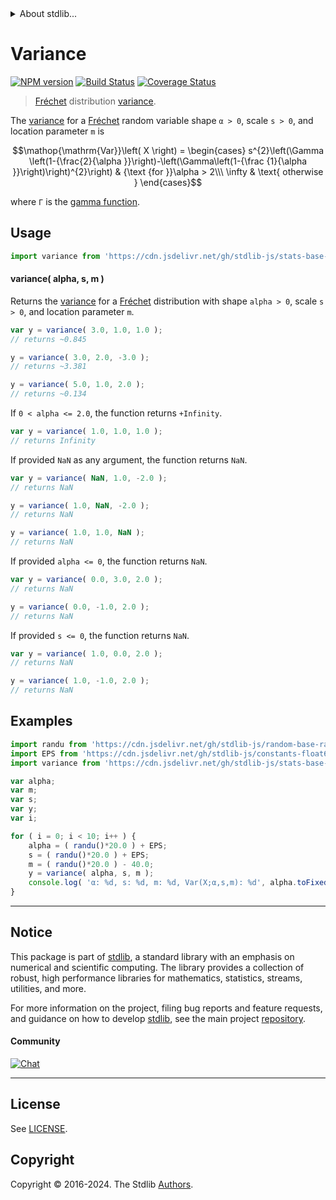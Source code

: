 <!--

@license Apache-2.0

Copyright (c) 2018 The Stdlib Authors.

Licensed under the Apache License, Version 2.0 (the "License");
you may not use this file except in compliance with the License.
You may obtain a copy of the License at

   http://www.apache.org/licenses/LICENSE-2.0

Unless required by applicable law or agreed to in writing, software
distributed under the License is distributed on an "AS IS" BASIS,
WITHOUT WARRANTIES OR CONDITIONS OF ANY KIND, either express or implied.
See the License for the specific language governing permissions and
limitations under the License.

-->


<details>
  <summary>
    About stdlib...
  </summary>
  <p>We believe in a future in which the web is a preferred environment for numerical computation. To help realize this future, we've built stdlib. stdlib is a standard library, with an emphasis on numerical and scientific computation, written in JavaScript (and C) for execution in browsers and in Node.js.</p>
  <p>The library is fully decomposable, being architected in such a way that you can swap out and mix and match APIs and functionality to cater to your exact preferences and use cases.</p>
  <p>When you use stdlib, you can be absolutely certain that you are using the most thorough, rigorous, well-written, studied, documented, tested, measured, and high-quality code out there.</p>
  <p>To join us in bringing numerical computing to the web, get started by checking us out on <a href="https://github.com/stdlib-js/stdlib">GitHub</a>, and please consider <a href="https://opencollective.com/stdlib">financially supporting stdlib</a>. We greatly appreciate your continued support!</p>
</details>

# Variance

[![NPM version][npm-image]][npm-url] [![Build Status][test-image]][test-url] [![Coverage Status][coverage-image]][coverage-url] <!-- [![dependencies][dependencies-image]][dependencies-url] -->

> [Fréchet][frechet-distribution] distribution [variance][variance].

<!-- Section to include introductory text. Make sure to keep an empty line after the intro `section` element and another before the `/section` close. -->

<section class="intro">

The [variance][variance] for a [Fréchet][frechet-distribution] random variable shape `α > 0`, scale `s > 0`, and location parameter `m` is

<!-- <equation class="equation" label="eq:frechet_variance" align="center" raw="\operatorname{Var}\left( X \right) = \begin{cases} s^{2}\left(\Gamma \left(1-{\frac{2}{\alpha }}\right)-\left(\Gamma\left(1-{\frac {1}{\alpha }}\right)\right)^{2}\right) & {\text {for }}\alpha > 2\\\ \infty & \text{ otherwise } \end{cases}" alt="Variance for a Fréchet distribution."> -->

```math
\mathop{\mathrm{Var}}\left( X \right) = \begin{cases} s^{2}\left(\Gamma \left(1-{\frac{2}{\alpha }}\right)-\left(\Gamma\left(1-{\frac {1}{\alpha }}\right)\right)^{2}\right) & {\text {for }}\alpha > 2\\\ \infty & \text{ otherwise } \end{cases}
```

<!-- <div class="equation" align="center" data-raw-text="\operatorname{Var}\left( X \right) = \begin{cases} s^{2}\left(\Gamma \left(1-{\frac{2}{\alpha }}\right)-\left(\Gamma\left(1-{\frac {1}{\alpha }}\right)\right)^{2}\right) &amp; {\text {for }}\alpha &gt; 2\\\ \infty &amp; \text{ otherwise } \end{cases}" data-equation="eq:frechet_variance">
    <img src="https://cdn.jsdelivr.net/gh/stdlib-js/stdlib@591cf9d5c3a0cd3c1ceec961e5c49d73a68374cb/lib/node_modules/@stdlib/stats/base/dists/frechet/variance/docs/img/equation_frechet_variance.svg" alt="Variance for a Fréchet distribution.">
    <br>
</div> -->

<!-- </equation> -->

where `Γ` is the [gamma function][gamma-function].

</section>

<!-- /.intro -->

<!-- Package usage documentation. -->



<section class="usage">

## Usage

```javascript
import variance from 'https://cdn.jsdelivr.net/gh/stdlib-js/stats-base-dists-frechet-variance@deno/mod.js';
```

#### variance( alpha, s, m )

Returns the [variance][variance] for a [Fréchet][frechet-distribution] distribution with shape `alpha > 0`, scale `s > 0`, and location parameter `m`.

```javascript
var y = variance( 3.0, 1.0, 1.0 );
// returns ~0.845

y = variance( 3.0, 2.0, -3.0 );
// returns ~3.381

y = variance( 5.0, 1.0, 2.0 );
// returns ~0.134
```

If `0 < alpha <= 2.0`, the function returns `+Infinity`.

```javascript
var y = variance( 1.0, 1.0, 1.0 );
// returns Infinity
```

If provided `NaN` as any argument, the function returns `NaN`.

```javascript
var y = variance( NaN, 1.0, -2.0 );
// returns NaN

y = variance( 1.0, NaN, -2.0 );
// returns NaN

y = variance( 1.0, 1.0, NaN );
// returns NaN
```

If provided `alpha <= 0`, the function returns `NaN`.

```javascript
var y = variance( 0.0, 3.0, 2.0 );
// returns NaN

y = variance( 0.0, -1.0, 2.0 );
// returns NaN
```

If provided `s <= 0`, the function returns `NaN`.

```javascript
var y = variance( 1.0, 0.0, 2.0 );
// returns NaN

y = variance( 1.0, -1.0, 2.0 );
// returns NaN
```

</section>

<!-- /.usage -->

<!-- Package usage notes. Make sure to keep an empty line after the `section` element and another before the `/section` close. -->

<section class="notes">

</section>

<!-- /.notes -->

<!-- Package usage examples. -->

<section class="examples">

## Examples

<!-- eslint no-undef: "error" -->

```javascript
import randu from 'https://cdn.jsdelivr.net/gh/stdlib-js/random-base-randu@deno/mod.js';
import EPS from 'https://cdn.jsdelivr.net/gh/stdlib-js/constants-float64-eps@deno/mod.js';
import variance from 'https://cdn.jsdelivr.net/gh/stdlib-js/stats-base-dists-frechet-variance@deno/mod.js';

var alpha;
var m;
var s;
var y;
var i;

for ( i = 0; i < 10; i++ ) {
    alpha = ( randu()*20.0 ) + EPS;
    s = ( randu()*20.0 ) + EPS;
    m = ( randu()*20.0 ) - 40.0;
    y = variance( alpha, s, m );
    console.log( 'α: %d, s: %d, m: %d, Var(X;α,s,m): %d', alpha.toFixed( 4 ), s.toFixed( 4 ), m.toFixed( 4 ), y.toFixed( 4 ) );
}
```

</section>

<!-- /.examples -->

<!-- Section to include cited references. If references are included, add a horizontal rule *before* the section. Make sure to keep an empty line after the `section` element and another before the `/section` close. -->

<section class="references">

</section>

<!-- /.references -->

<!-- Section for related `stdlib` packages. Do not manually edit this section, as it is automatically populated. -->

<section class="related">

</section>

<!-- /.related -->

<!-- Section for all links. Make sure to keep an empty line after the `section` element and another before the `/section` close. -->


<section class="main-repo" >

* * *

## Notice

This package is part of [stdlib][stdlib], a standard library with an emphasis on numerical and scientific computing. The library provides a collection of robust, high performance libraries for mathematics, statistics, streams, utilities, and more.

For more information on the project, filing bug reports and feature requests, and guidance on how to develop [stdlib][stdlib], see the main project [repository][stdlib].

#### Community

[![Chat][chat-image]][chat-url]

---

## License

See [LICENSE][stdlib-license].


## Copyright

Copyright &copy; 2016-2024. The Stdlib [Authors][stdlib-authors].

</section>

<!-- /.stdlib -->

<!-- Section for all links. Make sure to keep an empty line after the `section` element and another before the `/section` close. -->

<section class="links">

[npm-image]: http://img.shields.io/npm/v/@stdlib/stats-base-dists-frechet-variance.svg
[npm-url]: https://npmjs.org/package/@stdlib/stats-base-dists-frechet-variance

[test-image]: https://github.com/stdlib-js/stats-base-dists-frechet-variance/actions/workflows/test.yml/badge.svg?branch=v0.2.2
[test-url]: https://github.com/stdlib-js/stats-base-dists-frechet-variance/actions/workflows/test.yml?query=branch:v0.2.2

[coverage-image]: https://img.shields.io/codecov/c/github/stdlib-js/stats-base-dists-frechet-variance/main.svg
[coverage-url]: https://codecov.io/github/stdlib-js/stats-base-dists-frechet-variance?branch=main

<!--

[dependencies-image]: https://img.shields.io/david/stdlib-js/stats-base-dists-frechet-variance.svg
[dependencies-url]: https://david-dm.org/stdlib-js/stats-base-dists-frechet-variance/main

-->

[chat-image]: https://img.shields.io/gitter/room/stdlib-js/stdlib.svg
[chat-url]: https://app.gitter.im/#/room/#stdlib-js_stdlib:gitter.im

[stdlib]: https://github.com/stdlib-js/stdlib

[stdlib-authors]: https://github.com/stdlib-js/stdlib/graphs/contributors

[umd]: https://github.com/umdjs/umd
[es-module]: https://developer.mozilla.org/en-US/docs/Web/JavaScript/Guide/Modules

[deno-url]: https://github.com/stdlib-js/stats-base-dists-frechet-variance/tree/deno
[deno-readme]: https://github.com/stdlib-js/stats-base-dists-frechet-variance/blob/deno/README.md
[umd-url]: https://github.com/stdlib-js/stats-base-dists-frechet-variance/tree/umd
[umd-readme]: https://github.com/stdlib-js/stats-base-dists-frechet-variance/blob/umd/README.md
[esm-url]: https://github.com/stdlib-js/stats-base-dists-frechet-variance/tree/esm
[esm-readme]: https://github.com/stdlib-js/stats-base-dists-frechet-variance/blob/esm/README.md
[branches-url]: https://github.com/stdlib-js/stats-base-dists-frechet-variance/blob/main/branches.md

[stdlib-license]: https://raw.githubusercontent.com/stdlib-js/stats-base-dists-frechet-variance/main/LICENSE

[frechet-distribution]: https://en.wikipedia.org/wiki/Fr%C3%A9chet_distribution

[gamma-function]: https://en.wikipedia.org/wiki/Gamma_function

[variance]: https://en.wikipedia.org/wiki/Variance

</section>

<!-- /.links -->
